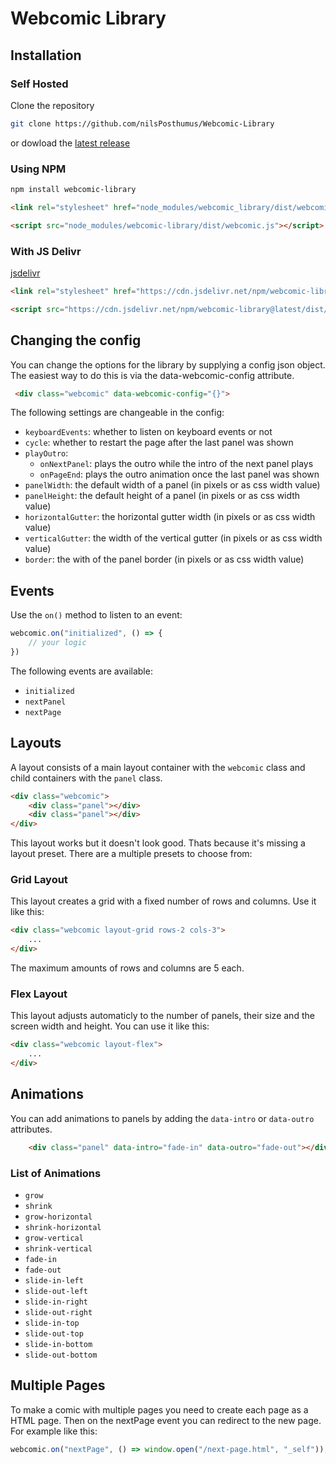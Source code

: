 # Webcomic Library

## Installation

### Self Hosted
Clone the repository

```bash
git clone https://github.com/nilsPosthumus/Webcomic-Library
```
or dowload the [latest release](https://github.com/nilsPosthumus/Webcomic-Library/releases/)


### Using NPM

```bash
npm install webcomic-library
```

```html
<link rel="stylesheet" href="node_modules/webcomic_library/dist/webcomic.css">
```

```html
<script src="node_modules/webcomic-library/dist/webcomic.js"></script>
```

### With JS Delivr
[jsdelivr](https://cdn.jsdelivr.net/)

```html
<link rel="stylesheet" href="https://cdn.jsdelivr.net/npm/webcomic-library@latest/dist/webcomic.css">
```

```html
<script src="https://cdn.jsdelivr.net/npm/webcomic-library@latest/dist/webcomic.js"></script>
```

## Changing the config
You can change the options for the library by supplying a config json object. The easiest way to do this is via the data-webcomic-config attribute.
```html
 <div class="webcomic" data-webcomic-config="{}">
```
The following settings are changeable in the config:
- `keyboardEvents`: whether to listen on keyboard events or not
- `cycle`:  whether to restart the page after the last panel was shown
- `playOutro`: 
    - `onNextPanel`: plays the outro while the intro of the next panel plays
    - `onPageEnd`: plays the outro animation once the last panel was shown
- `panelWidth`: the default width of a panel (in pixels or as css width value)
- `panelHeight`: the default height of a panel (in pixels or as css width value)
- `horizontalGutter`: the horizontal gutter width (in pixels or as css width value)
- `verticalGutter`: the width of the vertical gutter (in pixels or as css width value)
- `border`:  the with of the panel border (in pixels or as css width value)

## Events
Use the `on()` method to listen to an event:
```js
webcomic.on("initialized", () => {
    // your logic
})
```
The following events are available:
- `initialized`
- `nextPanel`
- `nextPage`

## Layouts
A layout consists of a main layout container with the `webcomic` class and child containers with the `panel` class.
```html
<div class="webcomic">
    <div class="panel"></div>
    <div class="panel"></div>
</div>
```
This layout works but it doesn't look good. Thats because it's missing a layout preset. There are a multiple presets to choose from:

### Grid Layout
This layout creates a grid with a fixed number of rows and columns. Use it like this:
```html
<div class="webcomic layout-grid rows-2 cols-3">
    ...
</div>
```
The maximum amounts of rows and columns are 5 each.

### Flex Layout
This layout adjusts automaticly to the number of panels, their size and the screen width and height. You can use it like this:
```html
<div class="webcomic layout-flex">
    ...
</div>
```

## Animations
You can add animations to panels by adding the `data-intro` or `data-outro` attributes.
```html
    <div class="panel" data-intro="fade-in" data-outro="fade-out"></div>
```
### List of Animations
- `grow`
- `shrink`
- `grow-horizontal`
- `shrink-horizontal`
- `grow-vertical`
- `shrink-vertical`
- `fade-in`
- `fade-out`
- `slide-in-left`
- `slide-out-left`
- `slide-in-right`
- `slide-out-right`
- `slide-in-top`
- `slide-out-top`
- `slide-in-bottom`
- `slide-out-bottom`

## Multiple Pages
To make a comic with multiple pages you need to create each page as a HTML page. Then on the nextPage event you can redirect to the new page. For example like this:
```js
webcomic.on("nextPage", () => window.open("/next-page.html", "_self"));
```

